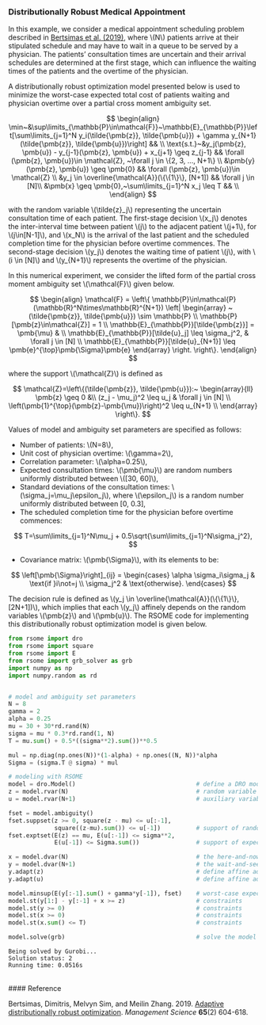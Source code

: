 <script src="https://cdn.mathjax.org/mathjax/latest/MathJax.js?config=TeX-AMS-MML_HTMLorMML" type="text/javascript"></script>

### Distributionally Robust Medical Appointment

In this example,  we consider a medical appointment scheduling problem described in [Bertsimas et al. (2019)](#ref1), where \\(N\\) patients arrive at their stipulated schedule and may have to wait in a queue to be served by a physician. The patients’ consultation times are uncertain and their arrival schedules are determined at the first stage, which can influence the waiting times of the patients and the overtime of the physician.

A distributionally robust optimization model presented below is used to minimize the worst-case expected total cost of patients waiting and physician overtime over a partial cross moment ambiguity set.

$$
\begin{align}
\min~&\sup\limits_{\mathbb{P}\in\mathcal{F}}~\mathbb{E}_{\mathbb{P}}\left[\sum\limits_{j=1}^N y_i(\tilde{\pmb{z}}, \tilde{\pmb{u}}) + \gamma y_{N+1}(\tilde{\pmb{z}}, \tilde{\pmb{u}})\right] && \\
\text{s.t.}~&y_j(\pmb{z}, \pmb{u}) - y_{j-1}(\pmb{z}, \pmb{u}) + x_{j+1} \geq z_{j-1} && \forall (\pmb{z}, \pmb{u})\in \mathcal{Z}, ~\forall j \in \{2, 3, ..., N+1\} \\
&\pmb{y}(\pmb{z}, \pmb{u}) \geq \pmb{0} && \forall (\pmb{z}, \pmb{u})\in \mathcal{Z} \\
&y_j \in \overline{\mathcal{A}}(\{\{1\}\}, [N+1]) && \forall j \in [N]\\
&\pmb{x} \geq \pmb{0},~\sum\limits_{j=1}^N x_j \leq T && \\
\end{align}
$$

with the random variable \\(\tilde{z}\_j\\) representing the uncertain consultation time of each patient. The first-stage decision \\(x_j\\) denotes the inter-interval time between patient \\(j\\) to the adjacent patient \\(j+1\\), for \\(j\in[N-1]\\), and \\(x_N\\) is the arrival of the last patient and the scheduled completion time for the physician before overtime commences. The second-stage decision \\(y_j\\) denotes the waiting time of patient \\(j\\), with \\(i \in [N]\\) and \\(y_{N+1}\\) represents the overtime of the physician.

In this numerical experiment, we consider the lifted form of the partial cross moment ambiguity set \\(\mathcal{F}\\) given below.

$$
\begin{align}
\mathcal{F} =
\left\{
\mathbb{P}\in\mathcal{P}(\mathbb{R}^N\times\mathbb{R}^{N+1})
\left|
\begin{array}
~(\tilde{\pmb{z}}, \tilde{\pmb{u}}) \sim \mathbb{P} \\
\mathbb{P}[\pmb{z}\in\mathcal{Z}] = 1 \\
\mathbb{E}_{\mathbb{P}}[\tilde{\pmb{z}}] = \pmb{\mu} & \\
\mathbb{E}_{\mathbb{P}}[\tilde{u}_j] \leq \sigma_j^2, & \forall j \in [N] \\
\mathbb{E}_{\mathbb{P}}[\tilde{u}_{N+1}] \leq \pmb{e}^{\top}\pmb{\Sigma}\pmb{e}
\end{array}
\right.
\right\}.
\end{align}
$$

where the support \\(\mathcal{Z}\\) is defined as

$$
\mathcal{Z}=\left\{(\tilde{\pmb{z}}, \tilde{\pmb{u}}):~
\begin{array}{ll}
\pmb{z} \geq 0 &\\
(z_j - \mu_j)^2 \leq u_j & \forall j \in [N] \\
\left(\pmb{1}^{\top}(\pmb{z}-\pmb{\mu})\right)^2 \leq u_{N+1} \\
\end{array}
\right\}.
$$

Values of model and ambiguity set parameters are specified as follows:
- Number of patients: \\(N=8\\),
- Unit cost of physician overtime: \\(\gamma=2\\),
- Correlation parameter: \\(\alpha=0.25\\),
- Expected consultation times: \\(\pmb{\mu}\\) are random numbers uniformly distributed between \\([30, 60]\\),
- Standard deviations of the consultation times: \\(\sigma_j=\mu_j\epsilon_j\\), where \\(\epsilon_j\\) is a random number uniformly distributed between [0, 0.3],
- The scheduled completion time for the physician before overtime commences:

$$
T=\sum\limits_{j=1}^N\mu_j + 0.5\sqrt{\sum\limits_{j=1}^N\sigma_j^2},
$$

- Covariance matrix: \\(\pmb{\Sigma}\\), with its elements to be:

$$
\left[\pmb{\Sigma}\right]_{ij} =
\begin{cases}
\alpha \sigma_i\sigma_j & \text{if }i\not=j \\
\sigma_j^2 & \text{otherwise}.
\end{cases}
$$

The decision rule is defined as \\(y_j \in \overline{\mathcal{A}}(\\{\\{1\\}\\}, [2N+1])\\), which implies that each \\(y_j\\) affinely depends on the random variables \\(\pmb{z}\\) and \\(\pmb{u}\\). The RSOME code for implementing this distributionally robust optimization model is given below.

```python
from rsome import dro
from rsome import square
from rsome import E
from rsome import grb_solver as grb
import numpy as np
import numpy.random as rd


# model and ambiguity set parameters
N = 8
gamma = 2
alpha = 0.25
mu = 30 + 30*rd.rand(N)
sigma = mu * 0.3*rd.rand(1, N)
T = mu.sum() + 0.5*((sigma**2).sum())**0.5

mul = np.diag(np.ones(N))*(1-alpha) + np.ones((N, N))*alpha
Sigma = (sigma.T @ sigma) * mul

# modeling with RSOME
model = dro.Model()                                  # define a DRO model
z = model.rvar(N)                                    # random variable z
u = model.rvar(N+1)                                  # auxiliary variable u

fset = model.ambiguity()
fset.suppset(z >= 0, square(z - mu) <= u[:-1],
             square((z-mu).sum()) <= u[-1])          # support of random variables
fset.exptset(E(z) == mu, E(u[:-1]) <= sigma**2,
             E(u[-1]) <= Sigma.sum())                # support of expectations

x = model.dvar(N)                                    # the here-and-now decision
y = model.dvar(N+1)                                  # the wait-and-see decision
y.adapt(z)                                           # define affine adaptation
y.adapt(u)                                           # define affine adaptation

model.minsup(E(y[:-1].sum() + gamma*y[-1]), fset)    # worst-case expected cost
model.st(y[1:] - y[:-1] + x >= z)                    # constraints
model.st(y >= 0)                                     # constraints
model.st(x >= 0)                                     # constraints
model.st(x.sum() <= T)                               # constraints

model.solve(grb)                                     # solve the model by Gurobi
```

```
Being solved by Gurobi...
Solution status: 2
Running time: 0.0516s
```

<br>
#### Reference

<a id="ref1"></a>

Bertsimas, Dimitris, Melvyn Sim, and Meilin Zhang. 2019. [Adaptive distributionally robust optimization](https://pubsonline.informs.org/doi/abs/10.1287/mnsc.2017.2952). <i>Management Science</i> <b>65</b>(2) 604-618.
